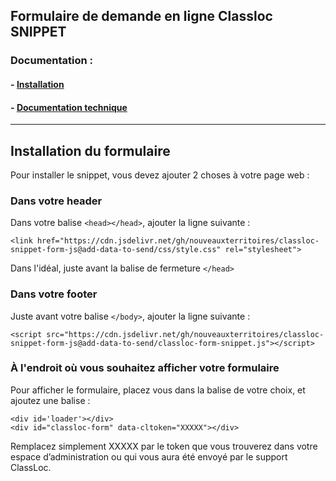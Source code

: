 ## Formulaire de demande en ligne Classloc SNIPPET

### Documentation :
#### - [Installation](docs/install.md)
#### - [Documentation technique](docs/doc_tech.md)

___

## Installation du formulaire

Pour installer le snippet, vous devez ajouter 2 choses à votre page web :

### Dans votre header

Dans votre balise ``<head></head>``, ajouter la ligne suivante :

```
<link href="https://cdn.jsdelivr.net/gh/nouveauxterritoires/classloc-snippet-form-js@add-data-to-send/css/style.css" rel="stylesheet">
```
Dans l'idéal, juste avant la balise de fermeture ``</head>``

### Dans votre footer

Juste avant votre balise ``</body>``, ajouter la ligne suivante :
```
<script src="https://cdn.jsdelivr.net/gh/nouveauxterritoires/classloc-snippet-form-js@add-data-to-send/classloc-form-snippet.js"></script>
```

### À l'endroit où vous souhaitez afficher votre formulaire

Pour afficher le formulaire, placez vous dans la balise de votre choix, et ajoutez une balise :
```
<div id='loader'></div>
<div id="classloc-form" data-cltoken="XXXXX"></div>
```
Remplacez simplement XXXXX par le token que vous trouverez dans votre espace d’administration ou qui vous aura été envoyé par le support ClassLoc.